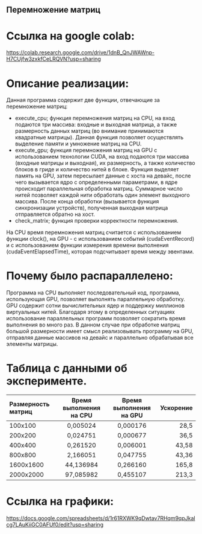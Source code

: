 ## Перемножение матриц

# Ссылка на google colab:

https://colab.research.google.com/drive/1dnB_QnJWAWnp-H7CUjfw3zxkfCeLRQVN?usp=sharing


# Описание реализации:

Данная программа содержит две функции, отвечающие за перемножение матриц:
 - execute_cpu; функция перемножения матриц на CPU, на вход подаются три массива: 
входные и выходная матрица, а также размерность данных матриц (во внимание принимаются квадратные матрицы).
Данная функция позволяет осуществлять выделение памяти и умножение матриц на CPU.
 - execute_gpu; функция перемножения матриц на GPU с использованием технологии CUDA,
на вход подаются три массива (входные матрицы и выходная), их размерность, а также количество блоков в гриде и количество 
нитей в блоке. Функция выделяет память на GPU, затем пересылает данные с хоста на девайс, после чего вызывается ядро с определенными параметрами,
в ядре происходит параллельная обработка матриц. Суммарное число нитей позволяет каждой нити обработать один элемент выходного массива.
После конца обработки (вызывается функция синхронизации устройств), полученная выходная матрица отправляется обратно на хост.
 - check_matrix; функция проверки корректности перемножения.

На CPU время перемножения матриц считается с использованием функции clock(),
на GPU - с использованием событий (cudaEventRecord) и с использованием функции измерения времени выполнения (cudaEventElapsedTime), которая подсчитывает время между эвентами.

# Почему было распараллелено:

Программа на CPU выполняет последовательный код,
программа, использующая GPU, позволяет выполнять параллельную обработку.
GPU содержит сотни вычислительных ядер и поддержку миллионов виртуальных нитей.
Благодаря этому в определенных ситуациях использование параллельных программ позволяет сократить время выполнения во много раз.
В данном случае при обработке матриц большой размерности имеет смысл реализовывать программу на GPU, отправляя данные массивов
на девайс и параллельно обрабатывая все элементы матрицы.

# Таблица с данными об эксперименте.

| Размерность матриц  | Время выполнения на CPU  | Время выполнения на GPU| Ускорение |
|:------------------- |:------------------------:|:----------------------:| ---------:|
| 100x100             | 0,005024                 | 0,000176               | 28,5      |
| 200x200             | 0,024751                 | 0,000677               | 36,5      |
| 400x400             | 0,261520                 | 0,006001               | 43,58     |
| 800x800             | 2,166051                 | 0,047755               | 43,36     |
| 1600x1600           | 44,136984                | 0,266160               | 165,8     |
| 2000x2000           | 97,085982                | 0,455107               | 213,3     |

# Ссылка на графики:
https://docs.google.com/spreadsheets/d/1r61RXWK9qDwtav7RHqm9qpJkalcg7LAuKiiGC0AFUf0/edit?usp=sharing
